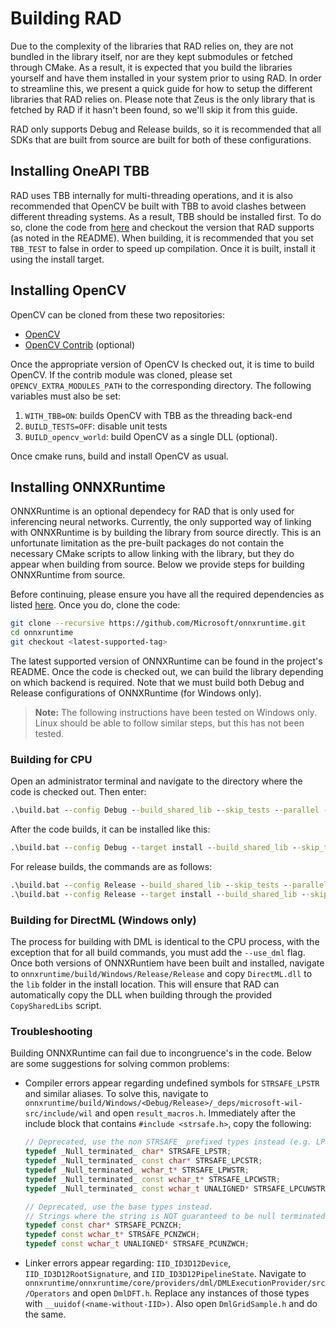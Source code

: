 # Building RAD

Due to the complexity of the libraries that RAD relies on, they are not bundled in the
library itself, nor are they kept submodules or fetched through CMake. As a result, it is
expected that you build the libraries yourself and have them installed in your system
prior to using RAD. In order to streamline this, we present a quick guide for how to setup
the different libraries that RAD relies on. Please note that Zeus is the only library that
is fetched by RAD if it hasn't been found, so we'll skip it from this guide.

RAD only supports Debug and Release builds, so it is recommended that all SDKs that are
built from source are built for both of these configurations.

## Installing OneAPI TBB

RAD uses TBB internally for multi-threading operations, and it is also recommended that
OpenCV be built with TBB to avoid clashes between different threading systems. As a
result, TBB should be installed first. To do so, clone the code from
[here](https://github.com/oneapi-src/oneTBB) and checkout the version that RAD supports
(as noted in the README). When building, it is recommended that you set `TBB_TEST` to
false in order to speed up compilation. Once it is built, install it using the install
target.

## Installing OpenCV

OpenCV can be cloned from these two repositories:

* [OpenCV](https://github.com/opencv/opencv)
* [OpenCV Contrib](https://github.com/opencv/opencv_contrib) (optional)

Once the appropriate version of OpenCV Is checked out, it is time to build OpenCV. If the
contrib module was cloned, please set `OPENCV_EXTRA_MODULES_PATH` to the corresponding
directory. The following variables must also be set:

1. `WITH_TBB=ON`: builds OpenCV with TBB as the threading back-end
2. `BUILD_TESTS=OFF`: disable unit tests
3. `BUILD_opencv_world`: build OpenCV as a single DLL (optional).

Once cmake runs, build and install OpenCV as usual.

## Installing ONNXRuntime

ONNXRuntime is an optional dependecy for RAD that is only used for inferencing neural
networks. Currently, the only supported way of linking with ONNXRuntime is by building the
library from source directly. This is an unfortunate limitation as the pre-built packages
do not contain the necessary CMake scripts to allow linking with the library, but they do
appear when building from source. Below we provide steps for building ONNXRuntime from
source.

Before continuing, please ensure you have all the required dependencies as listed
[here](https://onnxruntime.ai/docs/build/inferencing.html). Once you do, clone the code:

```bash
git clone --recursive https://github.com/Microsoft/onnxruntime.git
cd onnxruntime
git checkout <latest-supported-tag>
```

The latest supported version of ONNXRuntime can be found in the project's README. Once the
code is checked out, we can build the library depending on which backend is required. Note
that we must build both Debug and Release configurations of ONNXRuntime (for Windows
only).

> **Note:**
> The following instructions have been tested on Windows only. Linux should be able to
> follow similar steps, but this has not been tested.

### Building for CPU

Open an administrator terminal and navigate to the directory where the code is checked
out. Then enter:

```bat
.\build.bat --config Debug --build_shared_lib --skip_tests --parallel --cmake_generator "Visual Studio 17 2022" --cmake_extra_defines CMAKE_DEBUG_POSTFIX=d
```

After the code builds, it can be installed like this:

```bat
.\build.bat --config Debug --target install --build_shared_lib --skip_tests --parallel --cmake_generator "Visual Studio 17 2022" --cmake_extra_defines CMAKE_DEBUG_POSTFIX=d
```

For release builds, the commands are as follows:

```bat
.\build.bat --config Release --build_shared_lib --skip_tests --parallel --cmake_generator "Visual Studio 17 2022"
.\build.bat --config Release --target install --build_shared_lib --skip_tests --parallel --cmake_generator "Visual Studio 17 2022"
```

### Building for DirectML (Windows only)

The process for building with DML is identical to the CPU process, with the exception that
for all build commands, you must add the `--use_dml` flag. Once both versions of
ONNXRuntiem have been built and installed, navigate to
`onnxruntime/build/Windows/Release/Release` and copy `DirectML.dll` to the `lib` folder in
the install location. This will ensure that RAD can automatically copy the DLL when
building through the provided `CopySharedLibs` script.

### Troubleshooting

Building ONNXRuntime can fail due to incongruence's in the code. Below are some
suggestions for solving common problems:

* Compiler errors appear regarding undefined symbols for `STRSAFE_LPSTR` and similar
  aliases. To solve this, navigate to
  `onnxruntime/build/Windows/<Debug/Release>/_deps/microsoft-wil-src/include/wil` and open
  `result_macros.h`. Immediately after the include block that contains `#include
  <strsafe.h>`, copy the following:

  ```c++
  // Deprecated, use the non STRSAFE_ prefixed types instead (e.g. LPSTR or PSTR) as they are the same as these.
  typedef _Null_terminated_ char* STRSAFE_LPSTR;
  typedef _Null_terminated_ const char* STRSAFE_LPCSTR;
  typedef _Null_terminated_ wchar_t* STRSAFE_LPWSTR;
  typedef _Null_terminated_ const wchar_t* STRSAFE_LPCWSTR;
  typedef _Null_terminated_ const wchar_t UNALIGNED* STRSAFE_LPCUWSTR;

  // Deprecated, use the base types instead.
  // Strings where the string is NOT guaranteed to be null terminated (does not have _Null_terminated_).
  typedef const char* STRSAFE_PCNZCH;
  typedef const wchar_t* STRSAFE_PCNZWCH;
  typedef const wchar_t UNALIGNED* STRSAFE_PCUNZWCH;
  ```

* Linker errors appear regarding: `IID_ID3D12Device`, `IID_ID3D12RootSignature`, and
    `IID_ID3D12PipelineState`. Navigate to
    `onnxruntime/onnxruntime/core/providers/dml/DMLExecutionProvider/src/Operators` and
    open `DmlDFT.h`. Replace any instances of those types with
    `__uuidof(<name-without-IID>)`. Also open `DmlGridSample.h` and do the same.
